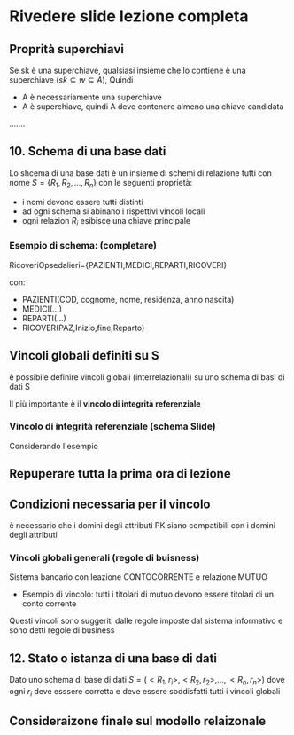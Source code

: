 # Rivedere slide lezione completa

## Proprità superchiavi
Se sk è una superchiave, qualsiasi insieme che lo contiene è una superchiave ($sk \subseteq w \subseteq A$), Quindi
- A è necessariamente una superchiave
- A è superchiave, quindi A deve contenere almeno una chiave candidata

.......

## 10. Schema di una base dati
Lo shcema di una base dati è un insieme di schemi di relazione tutti con nome $S= \{R_1,R_2,...,R_n\}$
con le seguenti proprietà:
- i nomi devono essere tutti distinti
- ad ogni schema si abinano i rispettivi vincoli locali
- ogni relazion $R_i$ esibisce una chiave principale

### Esempio di schema: (completare)
RicoveriOpsedalieri={PAZIENTI,MEDICI,REPARTI,RICOVERI}

con:
- PAZIENTI(COD, cognome, nome, residenza, anno nascita)
- MEDICI(...)
- REPARTI(...)
- RICOVER(PAZ,Inizio,fine,Reparto)

## Vincoli globali definiti su S
è possibile definire vincoli globali (interrelazionali) su uno schema di basi di dati S

Il più importante è il **vincolo di integrità referenziale**

### Vincolo di integrità referenziale (schema Slide)
Considerando l'esempio

Repuperare tutta la prima ora di lezione
---

## Condizioni necessaria per il vincolo
è necessario che i domini degli attributi PK siano compatibili con i domini degli attributi 

### Vincoli globali generali (regole di buisness)
Sistema bancario con leazione CONTOCORRENTE e relazione MUTUO
- Esempio di vincolo: tutti i titolari di mutuo devono essere titolari di un conto corrente

 Questi vincoli sono suggeriti dalle regole imposte dal sistema informativo e sono detti regole di business

 ## 12. Stato o istanza di una base di dati
 Dato uno schema di base di dati $S=(<R_1,r_i>,<R_2,r_2>, ... ,<R_n,r_n>)$ dove ogni $r_i$ deve esssere corretta e deve essere soddisfatti tutti i vincoli globali

 ## Consideraizone finale sul modello relaizonale